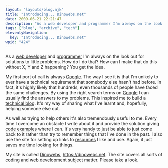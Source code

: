 ```yaml
---
layout: "layouts/blog.njk"
title: "Introducing... Dinowebs.net"
date: 2009-06-21 22:21:47
description: "As a web developer and programmer I'm always on the look out for solutions to little problems"
tags: ["blog", "archive", "tech"]
eleventyNavigation:
  key: "Introducing... Dinowebs.net"
wpid: "424"
---
```


As a <a title="web developer" href="https://www.chris-smith-web.com" target="_self">web developer</a> and <a title="programmer" href="https://www.chris-smith-web.com" target="_self">programmer</a> I'm always on the look out for solutions to little problems. How do I do that? How can I make that do this without X, Y and Z happening? You get the idea.

My first port of call is always <a title="Google" href="https://www.google.co.uk" target="_blank">Google</a>. The way I see it is that I'm unikely to ever have a technical requirement that somebody else hasn't had before. In fact, it's highly likely that hundreds, even thousands of people have faced the same challenges. By using the right search terms on <a title="Google" href="https://www.google.co.uk" target="_blank">Google</a> I can usually find the answers to my problems. This inspired me to build a <a title="technical blog" href="https://dinowebs.net" target="_self">technical blog</a>. It's my way of sharing what I've learnt and, hopefully, helping someone else out.

As well as trying to help others it's also tremendously useful to me. Every time I overcome an obstacle I write about it and provide the solution giving <a title="code examples" href="https://dinowebs.net" target="_self">code examples</a> where I can. It's very handy to just be able to just come back to it rather than try to remember things that I've done in the past. I also use the site for setting up links to <a title="web development resources" href="https://dinowebs.net" target="_self">resources</a> I like and use. Again, it just saves me time looking for things.

My site is called <a title="Dinowebs" href="https://dinowebs.net" target="_self">Dinowebs</a>, <a title="Dinowebs" href="https://dinowebs.net">https://dinowebs.net</a>. The site covers all sorts of <a title="coding" href="https://dinowebs.net" target="_self">coding</a> and <a title="web development" href="https://dinowebs.net" target="_self">web development</a> subject matter. Please take a look.
